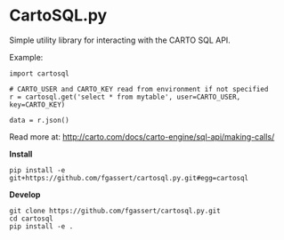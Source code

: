# CartoSQL.py

Simple utility library for interacting with the CARTO SQL API.

Example:

```
import cartosql

# CARTO_USER and CARTO_KEY read from environment if not specified
r = cartosql.get('select * from mytable', user=CARTO_USER, key=CARTO_KEY)

data = r.json()
```

Read more at:
http://carto.com/docs/carto-engine/sql-api/making-calls/


__Install__

`pip install -e git+https://github.com/fgassert/cartosql.py.git#egg=cartosql`

__Develop__

```
git clone https://github.com/fgassert/cartosql.py.git
cd cartosql
pip install -e .
```
